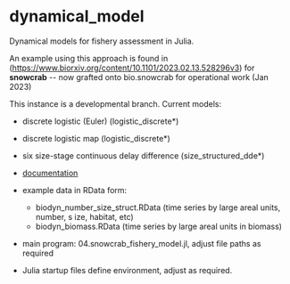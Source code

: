 # dynamical_model

Dynamical models for fishery assessment in Julia. 

An example using this approach is found in (https://www.biorxiv.org/content/10.1101/2023.02.13.528296v3) for 
**snowcrab** -- now grafted onto bio.snowcrab for operational work (Jan 2023) 

This instance is a developmental branch. Current models:

- discrete logistic (Euler) (logistic_discrete\*)

- discrete logistic map (logistic_discrete\*)

- six size-stage continuous delay difference (size_structured_dde\*)

- [documentation](https://www.biorxiv.org/content/10.1101/2023.02.13.528296v3)  

- example data in RData form: 
    - biodyn_number_size_struct.RData (time series by large areal units, number, s
ize, habitat, etc)
    - biodyn_biomass.RData (time series by large areal units in biomass)
    
- main program: 04.snowcrab_fishery_model.jl, adjust file paths as required

- Julia startup files define environment, adjust as required.



